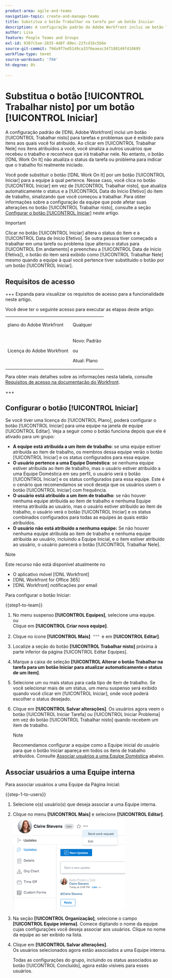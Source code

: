 ```yaml
---
product-area: agile-and-teams
navigation-topic: create-and-manage-teams
title: Substitua o botão Trabalhar na tarefa por um botão Iniciar
description: A configuração padrão do Adobe Workfront inclui um botão Trabalhar na tarefa para tarefas e problemas que é exibido para itens aos quais você foi atribuído.
author: Lisa
feature: People Teams and Groups
exl-id: 9387c5ae-2835-4d8f-80ec-22fcd16c5b6e
source-git-commit: 79da9f7ed5149ca33f6eaeac347188149f410695
workflow-type: tm+mt
source-wordcount: '794'
ht-degree: 0%

---
```


# Substitua o botão [!UICONTROL Trabalhar nisto] por um botão [!UICONTROL Iniciar]

A configuração padrão de [!DNL Adobe Workfront] inclui um botão [!UICONTROL Trabalhar nisto] para tarefas e problemas que é exibido para itens aos quais você foi atribuído. Ao clicar em [!UICONTROL Trabalhar Nele] nos itens atribuídos a você, você sinaliza a outros usuários que recebeu o trabalho e reconhece que irá trabalhar nele. No entanto, o botão [!DNL Work On It] não atualiza o status da tarefa ou problema para indicar que o trabalho foi realmente iniciado.

Você pode substituir o botão [!DNL Work On It] por um botão [!UICONTROL Iniciar] para a equipe à qual pertence. Nesse caso, você clica no botão [!UICONTROL Iniciar] em vez de [!UICONTROL Trabalhar nisto], que atualiza automaticamente o status e a [!UICONTROL Data do Início Efetivo] do item de trabalho, sinalizando que você começou a trabalhar. Para obter informações sobre a configuração da equipe que pode afetar suas alterações no botão [!UICONTROL Trabalhar nisto], consulte a seção [Configurar o botão [!UICONTROL Iniciar]](#configure-the-uicontrol-start-button) neste artigo.

>[!IMPORTANT]
>
>Clicar no botão [!UICONTROL Iniciar] altera o status do item e a [!UICONTROL Data de Início Efetivo]. Se outra pessoa tiver começado a trabalhar em uma tarefa ou problema (que alterou o status para [!UICONTROL Em andamento] e preencheu a [!UICONTROL Data de Início Efetiva]), o botão do item será exibido como [!UICONTROL Trabalhar Nele] mesmo quando a equipe à qual você pertence tiver substituído o botão por um botão [!UICONTROL Iniciar].

## Requisitos de acesso

+++ Expanda para visualizar os requisitos de acesso para a funcionalidade neste artigo.

Você deve ter o seguinte acesso para executar as etapas deste artigo:

<table style="table-layout:auto"> 
 <col> 
 <col> 
 <tbody> 
  <tr data-mc-conditions=""> 
   <td role="rowheader"> <p>plano do Adobe Workfront</p> </td> 
   <td>Qualquer</td> 
  </tr> 
  <tr> 
   <td role="rowheader">Licença do Adobe Workfront</td> 
   <td>
   <p>Novo: Padrão</p>
   <p>ou</p>
   <p>Atual: Plano</p></td>
  </tr> 
 </tbody> 
</table>

Para obter mais detalhes sobre as informações nesta tabela, consulte [Requisitos de acesso na documentação do Workfront](/help/quicksilver/administration-and-setup/add-users/access-levels-and-object-permissions/access-level-requirements-in-documentation.md).

+++

## Configurar o botão [!UICONTROL Iniciar]

Se você tiver uma licença do [!UICONTROL Plano], poderá configurar o botão [!UICONTROL Iniciar] para uma equipe na janela de equipe [!UICONTROL Editar]. Veja a seguir como o botão funciona depois que ele é ativado para um grupo:

* **A equipe está atribuída a um item de trabalho**: se uma equipe estiver atribuída ao item de trabalho, os membros dessa equipe verão o botão [!UICONTROL Iniciar] e os status configurados para essa equipe.
* **O usuário pertence a uma Equipe Doméstica**: se nenhuma equipe estiver atribuída ao item de trabalho, mas o usuário estiver atribuído a uma Equipe Doméstica em seu perfil, o usuário verá o botão [!UICONTROL Iniciar] e os status configurados para essa equipe. Este é o cenário que recomendamos se você deseja que os usuários usem o botão [!UICONTROL Iniciar] com frequência.
* **O usuário está atribuído a um item de trabalho**: se não houver nenhuma equipe atribuída ao item de trabalho e nenhuma Equipe interna atribuída ao usuário, mas o usuário estiver atribuído ao item de trabalho, o usuário verá o botão [!UICONTROL Iniciar] e os status combinados configurados para todas as equipes às quais estão atribuídos.
* **O usuário não está atribuído a nenhuma equipe:** Se não houver nenhuma equipe atribuída ao item de trabalho e nenhuma equipe atribuída ao usuário, incluindo a Equipe Inicial, e o item estiver atribuído ao usuário, o usuário parecerá o botão [!UICONTROL Trabalhar Nele].

>[!NOTE]
>
>Este recurso não está disponível atualmente no
>
>* O aplicativo móvel [!DNL Workfront]
>* [!DNL Workfront for Office 365]
>* [!DNL Workfront] notificações por email
>

Para configurar o botão Iniciar:

{{step1-to-team}}

1. No menu suspenso **[!UICONTROL Equipes]**, selecione uma equipe.\
   ou\
   Clique em **[!UICONTROL Criar nova equipe]**.

1. Clique no ícone **[!UICONTROL Mais]** ![](assets/more-icon.png) e em **[!UICONTROL Editar]**.

1. Localize a seção do botão **[!UICONTROL Trabalhar nisto]** próxima à parte inferior da página [!UICONTROL Editar Equipes].
1. Marque a caixa de seleção **[!UICONTROL Alterar o botão Trabalhar na tarefa para um botão Iniciar para atualizar automaticamente o status de um item]**.
1. Selecione um ou mais status para cada tipo de item de trabalho. Se você selecionar mais de um status, um menu suspenso será exibido quando você clicar em [!UICONTROL Iniciar], onde você poderá escolher o status desejado.
1. Clique em **[!UICONTROL Salvar alterações]**. Os usuários agora veem o botão [!UICONTROL Iniciar Tarefa] ou [!UICONTROL Iniciar Problema] em vez do botão [!UICONTROL Trabalhar nisto] quando recebem um item de trabalho.

   >[!NOTE]
   >
   >Recomendamos configurar a equipe como a Equipe inicial do usuário para que o botão Iniciar apareça em todos os itens de trabalho atribuídos. Consulte [Associar usuários a uma Equipe Doméstica](#associate-users-with-a-home-team) abaixo.

## Associar usuários a uma Equipe interna

Para associar usuários a uma Equipe da Página Inicial:

{{step-1-to-users}}

1. Selecione o(s) usuário(s) que deseja associar a uma Equipe interna.
1. Clique no menu **[!UICONTROL Mais]** e selecione **[!UICONTROL Editar]**.\
   ![](assets/user-settings-nwe-350x291.png)

1. Na seção **[!UICONTROL Organização]**, selecione o campo **[!UICONTROL Equipe interna]**. Comece digitando o nome da equipe cujas configurações você deseja associar aos usuários. Clique no nome da equipe ao ser exibido na lista.

1. Clique em **[!UICONTROL Salvar alterações]**.\
   Os usuários selecionados agora estão associados a uma Equipe interna.

   Todas as configurações do grupo, incluindo os status associados ao botão [!UICONTROL Concluído], agora estão visíveis para esses usuários.


